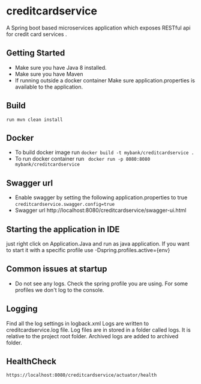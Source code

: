 # creditcardservice
A Spring boot based microservices application which exposes RESTful api for credit card services . 

## Getting Started 
* Make sure you have Java 8 installed.
* Make sure you have Maven
* If running outside a docker container Make sure application.properties is available to the application.  

##  Build
```
run mvn clean install
```
## Docker
* To build docker image run ```docker build -t mybank/creditcardservice .``` 
* To run docker container run ``` docker run -p 8080:8080  mybank/creditcardservice```

## Swagger url
* Enable swagger by setting the following application.properties to true
```creditcardservice.swagger.config=true```
* Swagger url http://localhost:8080/creditcardservice/swagger-ui.html

## Starting the application in IDE
just right click on Application.Java and run as java application. If you want to start it with a specific profile use -Dspring.profiles.active={env}

## Common issues at startup

* Do not see any logs. Check the spring profile you are using. For some profiles we don't log to the console.

## Logging

Find all the log settings in logback.xml
Logs are written to creditcardservice.log file. Log files are in stored in a folder called logs. It is relative to the project root folder. Archived logs are added to archived folder.


## HealthCheck
```
https://localhost:8080/creditcardservice/actuator/health
```

